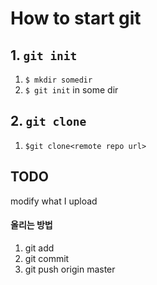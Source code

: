 # How to start git

## 1. `git init`

1. `$ mkdir somedir`
2. `$ git init` in some dir


## 2. `git clone`
1. `$git clone<remote repo url>`

## TODO
modify what I upload





#### 올리는 방법

1. git add
2. git commit
3. git push origin master